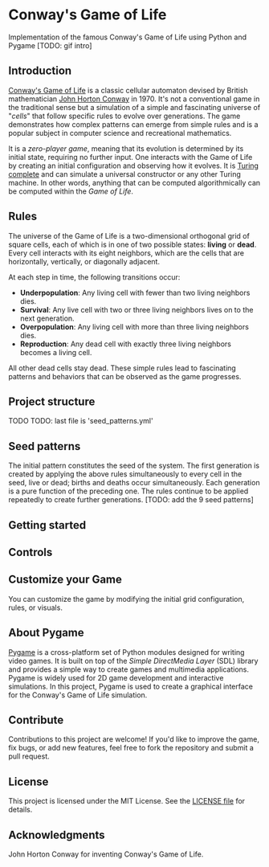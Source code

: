 # Conway's Game of Life

Implementation of the famous Conway's Game of Life using Python and Pygame
[TODO: gif intro]

## Introduction

[Conway's Game of Life](https://en.wikipedia.org/wiki/Conway%27s_Game_of_Life) is a classic cellular automaton devised by British mathematician [John Horton Conway](https://en.wikipedia.org/wiki/John_Horton_Conway) in 1970. It's not a conventional game in the traditional sense but a simulation of a simple and fascinating universe of "*cells*" that follow specific rules to evolve over generations. The game demonstrates how complex patterns can emerge from simple rules and is a popular subject in computer science and recreational mathematics.

It is a *zero-player game*, meaning that its evolution is determined by its initial state, requiring no further input. One interacts with the Game of Life by creating an initial configuration and observing how it evolves. It is [Turing complete](https://en.wikipedia.org/wiki/Turing_completeness) and can simulate a universal constructor or any other Turing machine. In other words, anything that can be computed algorithmically can be computed within the *Game of Life*.

## Rules
The universe of the Game of Life is a two-dimensional orthogonal grid of square cells, each of which is in one of two possible states: **living** or **dead**. Every cell interacts with its eight neighbors, which are the cells that are horizontally, vertically, or diagonally adjacent.

At each step in time, the following transitions occur:

- **Underpopulation**: Any living cell with fewer than two living neighbors dies.
- **Survival**: Any live cell with two or three living neighbors lives on to the next generation.
- **Overpopulation**: Any living cell with more than three living neighbors dies.
- **Reproduction**: Any dead cell with exactly three living neighbors becomes a living cell.

All other dead cells stay dead. These simple rules lead to fascinating patterns and behaviors that can be observed as the game progresses.

## Project structure
TODO
TODO: last file is 'seed_patterns.yml'

## Seed patterns
The initial pattern constitutes the seed of the system. The first generation is created by applying the above rules simultaneously to every cell in the seed, live or dead; births and deaths occur simultaneously. Each generation is a pure function of the preceding one. The rules continue to be applied repeatedly to create further generations.
[TODO: add the 9 seed patterns]

## Getting started

## Controls

## Customize your Game
You can customize the game by modifying the initial grid configuration, rules, or visuals.

## About Pygame
[Pygame](https://www.pygame.org/docs/) is a cross-platform set of Python modules designed for writing video games. It is built on top of the *Simple DirectMedia Layer* (SDL) library and provides a simple way to create games and multimedia applications. Pygame is widely used for 2D game development and interactive simulations. In this project, Pygame is used to create a graphical interface for the Conway's Game of Life simulation.

## Contribute
Contributions to this project are welcome! If you'd like to improve the game, fix bugs, or add new features, feel free to fork the repository and submit a pull request.

## License
This project is licensed under the MIT License. See the [LICENSE file](TODO) for details.

## Acknowledgments
John Horton Conway for inventing Conway's Game of Life.
